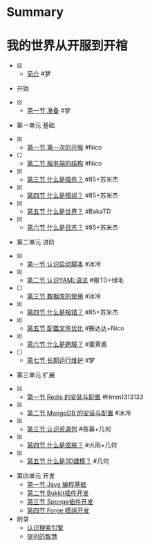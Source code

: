 # Summary
# 我的世界从开服到开棺

- [x] * [简介](README.md) #梦
* 开始
- [x]   * [第一节 准备](Preparation.md) #梦
* 第一单元 基础
- [x]   * [第一节 第一次的开服](First.md) #Nico
- [ ]   * [第二节 服务端的结构](Structure.md) #Nico
- [x]   * [第三节 什么是插件？](Plugin.md) #85+苏米杰
- [x]   * [第四节 什么是模组？](Mod.md) #85+苏米杰
- [x]   * [第五节 什么是世界？](World.md) #BakaTD
- [x]   * [第六节 什么是日志？](Log.md) #85+苏米杰
* 第二单元 进阶
- [x]   * [第一节 认识启动脚本](RunScript.md) #冰冷
- [x]   * [第二节 认识YAML语法](Yaml.md) #搬TD+绿毛
- [ ]   * [第三节 数据库的使用](Sql.md) #冰冷
- [x]   * [第四节 什么是报错？](WhatsError.md) #85+苏米杰
- [x]   * [第五节 配置文件优化](Optimization.md) #搬达达+Nico
- [x]   * [第六节 什么是跨服？](Bungee.md) #蛋黄酱
- [ ]   * [第七节 长期运行维护](Maintain.md) #梦
* 第三单元 扩展
- [x]  * [第一节 Redis 的安装与配置](Redis.md) #Hmm1313133
- [x]  * [第二节 MongoDB 的安装与配置](MongoDB.md) #冰冷
- [x]  * [第三节 认识资源包](Texture.md) #夜幕+几何
- [x]  * [第四节 什么是皮肤？](Skin.md) #火雨+几何
- [x]  * [第五节 什么是3D建模？](Model.md) #几何
* 第四单元 开发
  * [第一节  Java 编程基础](Java.md)
  * [第二节 Bukkit插件开发](Bukkit.md)
  * [第三节 Sponge插件开发](Sponge.md)
  * [第四节 Forge 模组开发](Forge.md)
* 附录
  * [认识搜索引擎](SearchEngine.md)
  * [提问的智慧](How-To-Ask-Questions-The-Smart-Way.md)
